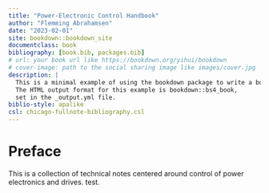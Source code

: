 ```yaml
--- 
title: "Power-Electronic Control Handbook"
author: "Flemming Abrahamsen"
date: "2023-02-01"
site: bookdown::bookdown_site
documentclass: book
bibliography: [book.bib, packages.bib]
# url: your book url like https://bookdown.org/yihui/bookdown
# cover-image: path to the social sharing image like images/cover.jpg
description: |
  This is a minimal example of using the bookdown package to write a book.
  The HTML output format for this example is bookdown::bs4_book,
  set in the _output.yml file.
biblio-style: apalike
csl: chicago-fullnote-bibliography.csl
---
```


# Preface

This is a collection of technical notes centered around control of power electronics and drives.
test.

<!--

```r
bookdown::serve_book()
```
-->



